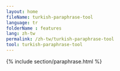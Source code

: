```yaml
---
layout: home
fileName: turkish-paraphrase-tool
language: tr
folderName : features
lang: zh-tw
permalink: /zh-tw/turkish-paraphrase-tool
tool: turkish-paraphrase-tool
---
```

{% include section/paraphrase.html %}
